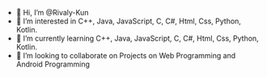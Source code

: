 - 👋 Hi, I’m @Rivaly-Kun
- 👀 I’m interested in C++, Java, JavaScript, C, C#, Html, Css, Python, Kotlin.
- 🌱 I’m currently learning C++, Java, JavaScript, C, C#, Html, Css, Python, Kotlin.
- 💞️ I’m looking to collaborate on Projects on Web Programming and Android Programming 
<!---
Rivaly-Kun/Rivaly-Kun is a ✨ special ✨ repository because its `README.md` (this file) appears on your GitHub profile.
You can click the Preview link to take a look at your changes.
--->
